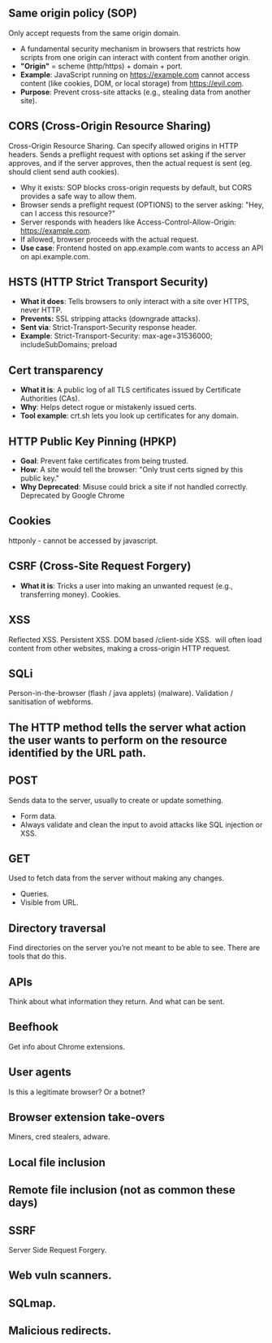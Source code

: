 ## Same origin policy (SOP)
Only accept requests from the same origin domain.
-  A fundamental security mechanism in browsers that restricts how scripts from one origin can interact with content from another origin.
-  **"Origin"** = scheme (http/https) + domain + port.
-  **Example**: JavaScript running on https://example.com cannot access content (like cookies, DOM, or local storage) from https://evil.com.
-  **Purpose**: Prevent cross-site attacks (e.g., stealing data from another site).
## CORS  (Cross-Origin Resource Sharing)
Cross-Origin Resource Sharing. Can specify allowed origins in HTTP headers. Sends a preflight request with options set asking if the server approves, and if the server approves, then the actual request is sent (eg. should client send auth cookies).
- Why it exists: SOP blocks cross-origin requests by default, but CORS provides a safe way to allow them.
- Browser sends a preflight request (OPTIONS) to the server asking: "Hey, can I access this resource?"
- Server responds with headers like Access-Control-Allow-Origin: https://example.com.
- If allowed, browser proceeds with the actual request.
- **Use case**: Frontend hosted on app.example.com wants to access an API on api.example.com.
## HSTS (HTTP Strict Transport Security)
- **What it does**: Tells browsers to only interact with a site over HTTPS, never HTTP.
- **Prevents:** SSL stripping attacks (downgrade attacks).
- **Sent via**: Strict-Transport-Security response header.
- **Example**: Strict-Transport-Security: max-age=31536000; includeSubDomains; preload
## Cert transparency
- **What it is**: A public log of all TLS certificates issued by Certificate Authorities (CAs).
- **Why**: Helps detect rogue or mistakenly issued certs.
- **Tool example**: crt.sh lets you look up certificates for any domain.
## HTTP Public Key Pinning (HPKP)
- **Goal**: Prevent fake certificates from being trusted.
- **How**: A site would tell the browser: "Only trust certs signed by this public key."
- **Why Deprecated**: Misuse could brick a site if not handled correctly.
Deprecated by Google Chrome
## Cookies
httponly - cannot be accessed by javascript.
## CSRF (Cross-Site Request Forgery)
- **What it is**: Tricks a user into making an unwanted request (e.g., transferring money).
Cookies.
## XSS
Reflected XSS.
Persistent XSS.
DOM based /client-side XSS.
<img scr=””> will often load content from other websites, making a cross-origin HTTP request.
## SQLi
Person-in-the-browser (flash / java applets) (malware).
Validation / sanitisation of webforms.

## The HTTP method tells the server what action the user wants to perform on the resource identified by the URL path. 
## POST
Sends data to the server, usually to create or update something.
- Form data.
- Always validate and clean the input to avoid attacks like SQL injection or XSS.
## GET
Used to fetch data from the server without making any changes.
- Queries.
- Visible from URL.
## Directory traversal
Find directories on the server you’re not meant to be able to see.
There are tools that do this.
## APIs
Think about what information they return.
And what can be sent.
## Beefhook
Get info about Chrome extensions.
## User agents
Is this a legitimate browser? Or a botnet?
## Browser extension take-overs
Miners, cred stealers, adware.
## Local file inclusion
## Remote file inclusion (not as common these days)
## SSRF
Server Side Request Forgery.
## Web vuln scanners.
## SQLmap.
## Malicious redirects.
